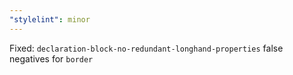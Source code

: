 ```yaml
---
"stylelint": minor
---
```


Fixed: `declaration-block-no-redundant-longhand-properties` false negatives for `border`
